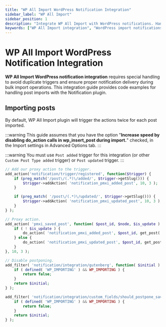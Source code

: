 ```yaml
---
title: "WP All Import WordPress Notification Integration"
sidebar_label: "WP All Import"
sidebar_position: 1
description: "Integrate WP All Import with WordPress notifications. Handle post import triggers, avoid duplicate notifications and optimize import workflows."
keywords: ["WP All Import integration", "WordPress import notifications", "post import triggers", "import automation", "bulk import notifications", "CSV import notifications", "XML import triggers", "import workflow"]
---
```


# WP All Import WordPress Notification Integration

**WP All Import WordPress notification integration** requires special handling to avoid duplicate triggers and ensure proper notification delivery during bulk import operations. This integration guide provides code examples for handling post imports with the Notification plugin.

## Importing posts

By default, WP All Import plugin will trigger the actions twice for each post imported.

:::warning
This guide assumes that you have the option "**Increase speed by disabling do\_action calls in wp\_insert\_post during import.**" checked, in the Import settings in Advanced Options tab.
:::

:::warning
You must use `Post added` trigger for this integration (or other `Custom Post Type added` trigger) or `Post updated` trigger.
:::

```php
// Add our proxy action to the trigger.
add_action('notification/trigger/registered', function($trigger) {
    if (preg_match('/post\/(.*)\/added/', $trigger->getSlug())) {
        $trigger->addAction( 'notification_pmxi_added_post', 10, 3 );
    }

    if (preg_match( '/post\/(.*)\/updated/', $trigger->getSlug())) {
        $trigger->addAction( 'notification_pmxi_updated_post', 10, 3 );
    }
} );

// Proxy action.
add_action( 'pmxi_saved_post', function( $post_id, $node, $is_update ) {
    if ( ! $is_update ) {
        do_action( 'notification_pmxi_added_post', $post_id, get_post( $post_id ), false );
    } else {
        do_action( 'notification_pmxi_updated_post', $post_id, get_post( $post_id ), get_post( $post_id ) );
    }
}, 10, 3 );

// Disable postponing.
add_filter( 'notification/integration/gutenberg', function( $initial ) {
    if ( defined( 'WP_IMPORTING' ) && WP_IMPORTING ) {
        return false;
    }
    return $initial;
} );

add_filter( 'notification/integration/custom_fields/should_postpone_save_post', function( $initial ) {
    if ( defined( 'WP_IMPORTING' ) && WP_IMPORTING ) {
        return false;
    }
    return $initial;
} );
```